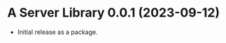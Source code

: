 A Server Library 0.0.1 (2023-09-12)
======================================
* Initial release as a package.
